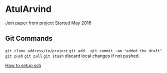 # AtulArvind
Join paper from project Started May 2016

## Git Commands
```git clone address/to/project```
```git add .```
```git commit -am "added the draft"```
```git push```
```git pull```
```git stash``` discard local changes if not pushed.

[How to setup ssh](http://code.tutsplus.com/tutorials/quick-tip-how-to-work-with-github-and-multiple-accounts--net-22574)